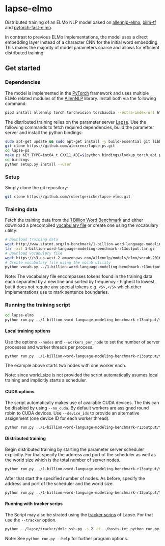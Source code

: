 # lapse-elmo
Distributed training of an ELMo NLP model based on [allennlp-elmo](https://github.com/allenai/allennlp/blob/master/allennlp/modules/elmo.py), [bilm-tf](https://github.com/allenai/bilm-tf) and [pytorch-fast-elmo](https://github.com/huntzhan/pytorch-fast-elmo).

In contrast to previous ELMo implementations, the model uses a direct embedding layer instead of a character CNN for the initial word embedding. This makes the majority of model parameters sparse and allows for efficient distributed training.

## Get started
### Dependencies
The model is implemented in the [PyTorch](https://pytorch.org/) framework and uses multiple ELMo related modules of the [AllenNLP](https://allennlp.org/) library. Install both via the following command:
```bash
pip3 install allennlp torch torchvision torchaudio --extra-index-url https://download.pytorch.org/whl/cu113
```

The distributed training relies on the parameter server [Lapse](https://github.com/alexrenz/lapse-ps). Use the following commands to fetch required dependencies, build the parameter server and install the python bindings:
```bash
sudo apt-get update && sudo apt-get install -y build-essential git libboost-all-dev
git clone https://github.com/alexrenz/lapse-ps.git
cd lapse-ps
make ps KEY_TYPE=int64_t CXX11_ABI=$(python bindings/lookup_torch_abi.py) DEPS_PATH=$(pwd)/deps_bindings
cd bindings
python setup.py install --user
```

### Setup
Simply clone the git repository:
```bash
git clone https://github.com/robertgericke/lapse-elmo.git
```
### Training data
Fetch the training data from the [1 Billion Word Benchmark](http://www.statmt.org/lm-benchmark/) and either download a precompiled [vocabulary file](https://s3-us-west-2.amazonaws.com/allennlp/models/elmo/vocab-2016-09-10.txt) or create one using the vocabulary utility:
```bash
# Download training data
wget http://www.statmt.org/lm-benchmark/1-billion-word-language-modeling-benchmark-r13output.tar.gz
tar -xzf 1-billion-word-language-modeling-benchmark-r13output.tar.gz
# Download vocabulary file
wget https://s3-us-west-2.amazonaws.com/allennlp/models/elmo/vocab-2016-09-10.txt
# Create vocabulary file using the vocab utility
python vocab.py ../1-billion-word-language-modeling-benchmark-r13output/training-monolingual.tokenized.shuffled/
```

Note: The vocabulary file encompasses tokens found in the training data each separated by a new line and sorted by frequency - highest to lowest, but it does not require any special tokens e.g. `<S>,</S>` which other implementations use to mark sentence boundaries.

### Running the training script
```bash
cd lapse-elmo
python run.py ../1-billion-word-language-modeling-benchmark-r13output/training-monolingual.tokenized.shuffled/ ../vocab-2016-09-10.txt
```
#### Local training options
Use the options `--nodes` and `--workers_per_node` to set the number of server processes and worker threads per process.
```bash
python run.py ../1-billion-word-language-modeling-benchmark-r13output/training-monolingual.tokenized.shuffled/ ../vocab-2016-09-10.txt --nodes 2 --workers_per_node 1
```
The example above starts two nodes with one worker each.

Note: since world_size is not provided the script automatically asumes local training and implicitly starts a scheduler.

#### CUDA options
The script automatically makes use of available CUDA devices. The this can be disabled by using `--no_cuda`.
By default workers are assigned round robin to CUDA devices. Use `--device_ids` to provide an alternative assignment (one device ID for each worker thread).
```bash
python run.py ../1-billion-word-language-modeling-benchmark-r13output/training-monolingual.tokenized.shuffled/ ../vocab-2016-09-10.txt --nodes 2 --workers_per_node 1 --device_ids 2 3
```

#### Distributed training
Begin distributed training by starting the parameter server scheduler explicitly. For that specify the address and port of the scheduler as well as the world size which is the total number of server nodes.
```bash
python run.py ../1-billion-word-language-modeling-benchmark-r13output/training-monolingual.tokenized.shuffled/ ../vocab-2016-09-10.txt --role scheduler --nodes 0 --root_uri "127.0.0.1" --root_port "9091" --world_size 2
```
After that start the specified number of nodes. As before, specify the address and port of the scheduler and the world size.
```bash
python run.py ../1-billion-word-language-modeling-benchmark-r13output/training-monolingual.tokenized.shuffled/ ../vocab-2016-09-10.txt --nodes 1 --root_uri "127.0.0.1" --root_port "9091" --world_size 2
```

#### Running with tracker scrips
The Script may also be strated using the [tracker scrips](https://github.com/alexrenz/lapse-ps/tree/main/tracker) of Lapse. For that use the `--tracker` option.
```bash
python ../lapse/tracker/dmlc_ssh.py -s 2 -H ../hosts.txt python run.py ../1-billion-word-language-modeling-benchmark-r13output/training-monolingual.tokenized.shuffled/ ../vocab-2016-09-10.txt --tracker
```


Note: See `python run.py --help` for further program options.
